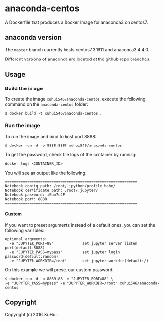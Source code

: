 # anaconda-centos

A Dockerfile that produces a Docker Image for anaconda3 on centos7.

## anaconda version

The `master` branch currently hosts centos7.3.1611 and  anaconda3.4.4.0.

Different versions of anaconda are located at the github repo [branches](https://github.com/xuhui546/anaconda-centos/branches).

## Usage

### Build the image

To create the image `xuhui546/anaconda-centos`, execute the following command on the `anaconda-centos` folder:

```
$ docker build -t xuhui546/anaconda-centos .
```

### Run the image

To run the image and bind to host port 8888:

```
$ docker run -d -p 8888:8888 xuhui546/anaconda-centos
```

To get the password, check the logs of the container by running:

```
docker logs <CONTAINER_ID>
```

You will see an output like the following:

```
============================================================
Notebook config path: /root/.ipython/profile_hehe/
Notebook certificate path: /root/.jupyter/
Notebook password: iEum7cCP
Notebook port: 8888
============================================================
```

#### Custom

If you want to preset arguments instead of a default ones, you can set the following variables:

```
optional arguments:
  -e "JUPYTER_PORT=88"             set jupyter server listen port(default:8888)
  -e "JUPYTER_PASS=mypass"         set jupyter login password(default:random)
  -e "JUPYTER_WORKDIR=/root"       set jupyter workdir(default:/)
```

On this example we will preset our custom password:

```
$ docker run -d -p 8889:88 -e "JUPYTER_PORT=88" \
-e "JUPYTER_PASS=mypass" -e "JUPYTER_WORKDIR=/root" xuhui546/anaconda-centos
```

## Copyright

Copyright (c) 2016 XuHui.
